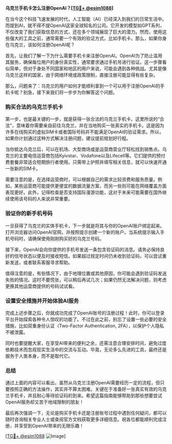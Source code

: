 **乌克兰手机卡怎么注册OpenAI？[[TG💪+ @esim1088](https://t.me/s/esim1088)]**

在当今这个科技飞速发展的时代，人工智能（AI）已经深入到我们的日常生活中。而提到AI，就不得不提OpenAI这家全球知名的公司。它开发的模型如GPT系列，不仅改变了我们获取信息的方式，还在多个领域展现了巨大的潜力。然而，使用这些强大的工具之前，通常需要一个有效的验证方式，比如手机卡。那么，如果你身在乌克兰，该如何注册OpenAI呢？

首先，让我们了解一下为什么需要手机卡来注册OpenAI。OpenAI为了防止滥用其服务，确保每位用户的身份真实性，通常要求通过手机号进行验证。这一步骤看似简单，但对于身处不同国家和地区的用户来说，可能会遇到各种挑战。尤其是像乌克兰这样的国家，由于网络环境或政策限制，直接注册可能显得有些复杂。

那么，问题来了：乌克兰的用户如何才能顺利拿到一个可以用于注册OpenAI的手机卡呢？别急，接下来我们将一步步为你解答这个问题。

### 购买合法的乌克兰手机卡

第一步，也是最关键的一步，就是获得一张合法的乌克兰手机卡。这里所说的“合法”，意味着你需要亲自前往乌克兰，并在当地购买一张真实的手机卡。这是因为许多在线购买的虚拟SIM卡或者国际号码并不能满足OpenAI的验证需求。所以，如果你计划通过这种方式解决注册问题，建议提前规划好行程。

当你抵达乌克兰后，可以在机场、大型商场或是运营商营业厅轻松找到销售点。乌克兰的主要电信运营商包括Kyivstar、Vodafone以及Lifecell等。它们提供的预付费套餐非常适合短期旅行者使用。只需带上护照并填写相关信息，就可以快速开通一张新的SIM卡。

需要注意的是，在选择运营商时，可以根据自己的需求比较资费和服务质量。例如，某些运营商可能提供更便宜的数据流量方案，而另一些则可能在网络覆盖方面表现更好。此外，记得检查是否支持国际漫游功能，这对于未来可能需要在国外继续使用该号码的人来说非常重要。

### 验证你的新手机号码

一旦获得了乌克兰的实体手机卡，下一步就是将其与你的OpenAI账户绑定起来。打开浏览器访问OpenAI官网，并按照提示创建一个新的账户。当系统提示输入手机号码时，请确保使用刚刚购买好的乌克兰号码。

接下来，OpenAI会向你提供的手机号发送一条包含验证码的消息。请务必保持良好的信号状态以便及时接收短信。如果超过规定时间仍未收到验证码，可以尝试重新发送，或者联系客服寻求帮助。

值得注意的是，有些情况下，由于地理位置或其他原因，你可能会遇到验证码发送失败的情况。这时不要慌张，可以稍后再试几次；如果仍然无法解决问题，则考虑更换其他运营商提供的号码试试看。

### 设置安全措施并开始体验AI服务

完成上述步骤之后，你就成功完成了OpenAI账号的注册过程！此时，你可以登录平台开始探索各种令人惊叹的功能了。不过在此之前，别忘了设置一些必要的安全措施，比如双重身份认证（Two-Factor Authentication, 2FA），以保护个人隐私不被泄露。

同时也要提醒大家，在享受AI带来的便利之余，还需注意合理安排时间，避免过度依赖技术而忽视现实生活中的交流与互动。毕竟，无论多么先进的工具，最终还是服务于人类本身，而不是取代它。

### 总结

通过上面的内容可以看出，虽然从乌克兰注册OpenAI需要经历一定的流程，但只要按照正确的方法操作，其实并不算太困难。关键在于准备好一张真实有效的乌克兰手机卡，并且耐心等待验证码的到来。希望这篇指南能够帮助到那些想要尝试OpenAI服务却又苦于地域限制的朋友！

最后再次强调一下，无论是购买手机卡还是注册账号过程中遇到任何疑问，都可以随时咨询相关专业人士或查阅官方文档获取更多详细信息。祝各位都能顺利完成注册，并享受到OpenAI带来的无限乐趣！

[[TG💪+ @esim1088](https://t.me/s/esim1088) ![Image](https://i.postimg.cc/4NQfJmqS/Snipaste-2025-05-13-00-14-12.png)]